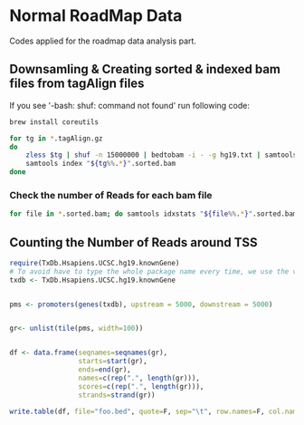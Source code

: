 # Normal RoadMap Data
Codes applied for the roadmap data analysis part.


## Downsamling & Creating sorted & indexed bam files from tagAlign files
If you see 
'-bash: shuf: command not found'
run following code:
```bash
brew install coreutils
```

``` bash
for tg in *.tagAlign.gz
do 
	zless $tg | shuf -n 15000000 | bedtobam -i - -g hg19.txt | samtools sort -o "${tg%%.*}".sorted.bam 
	samtools index "${tg%%.*}".sorted.bam
done 
```

### Check the number of Reads for each bam file
```bash
for file in *.sorted.bam; do samtools idxstats "${file%%.*}".sorted.bam | cut -f3 | awk 'BEGIN {total=0} {total += $1} END {print total}'; done 
```


## Counting the Number of Reads around TSS 
```R
require(TxDb.Hsapiens.UCSC.hg19.knownGene)
# To avoid have to type the whole package name every time, we use the variable name txdb
txdb <- TxDb.Hsapiens.UCSC.hg19.knownGene


pms <- promoters(genes(txdb), upstream = 5000, downstream = 5000)


gr<- unlist(tile(pms, width=100))


df <- data.frame(seqnames=seqnames(gr),
                 starts=start(gr),
                 ends=end(gr),
                 names=c(rep(".", length(gr))),
                 scores=c(rep(".", length(gr))),
                 strands=strand(gr))

write.table(df, file="foo.bed", quote=F, sep="\t", row.names=F, col.names=F)
```





